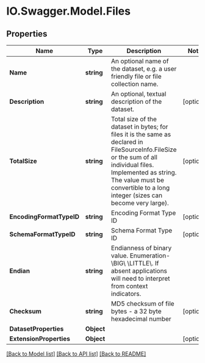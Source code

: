 # IO.Swagger.Model.Files
## Properties

Name | Type | Description | Notes
------------ | ------------- | ------------- | -------------
**Name** | **string** | An optional name of the dataset, e.g. a user friendly file or file collection name. | 
**Description** | **string** | An optional, textual description of the dataset. | [optional] 
**TotalSize** | **string** | Total size of the dataset in bytes; for files it is the same as declared in FileSourceInfo.FileSize or the sum of all individual files. Implemented as string. The value must be convertible to a long integer (sizes can become very large). | [optional] 
**EncodingFormatTypeID** | **string** | Encoding Format Type ID | [optional] 
**SchemaFormatTypeID** | **string** | Schema Format Type ID | [optional] 
**Endian** | **string** | Endianness of binary value. Enumeration- \\BIG\\ \\LITTLE\\.  If absent applications will need to interpret from context indicators. | 
**Checksum** | **string** | MD5 checksum of file bytes - a 32 byte hexadecimal number | [optional] 
**DatasetProperties** | **Object** |  | 
**ExtensionProperties** | **Object** |  | [optional] 

[[Back to Model list]](../README.md#documentation-for-models) [[Back to API list]](../README.md#documentation-for-api-endpoints) [[Back to README]](../README.md)

